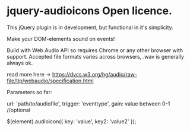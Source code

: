 jquery-audioicons
Open licence.
=================

This jQuery plugin is in development, but functional in it's simplicity.

Make your DOM-elements sound on events!

Build with Web Audio API so requires Chrome or any other browser with support.
Accepted file formats varies across browsers, .wav is generally always ok.

read more here -> https://dvcs.w3.org/hg/audio/raw-file/tip/webaudio/specification.html


Parameters so far:

url: 'path/to/audiofile',
trigger: 'eventtype',
gain: value between 0-1 //optional


$(element).audioicon({
	  key: 'value',
	  key2: 'value2'
});
